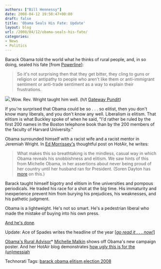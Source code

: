 ```yaml
---
authors: ["Bill Hennessy"]
date: 2008-04-12 19:58:47+00:00
draft: false
title: 'Obama Seals His Fate: Update'
layout: blog
url: /2008/04/12/obama-seals-his-fate/
categories:
- News
- Politics
---
```


Barack Obama told the world what he thinks of rural people, and, in so doing, sealed his fate [from [Powerline](https://www.powerlineblog.com/archives2/2008/04/020274.php)]:

 

>   
> 
> So it's not surprising then that they get bitter, they cling to guns or religion or antipathy to people who aren't like them or anti-immigrant sentiment or anti-trade sentiment as a way to explain their frustrations.
> 
> 

 

[![](https://hennessysview.com/wp-content/uploads/2008/03/06obama-lg.jpg)
](https://hennessysview.com/wp-content/uploads/2008/03/06obama-lg.jpg)Wow. Rev. Wright taught him well. (h/t [Gateway Pundit](https://gatewaypundit.blogspot.com/2008/04/obamas-bible-thumpin-gun-humpin.html))

 

If you're surprised that Obama could be so . . . so elitist, then you don't know many liberals, and you don't know any well. Liberalism _is_ elitism. That elitism is what Buckley spoke of when he said, "I'd rather be ruled by the first 200 names in the Boston telephone book than by the 200 members of the faculty of Harvard University."

 

Obama surrounded himself with a racist wife and a racist mentor in Jeremiah Wright. In [Ed Morrissey's](https://hotair.com/archives/2008/04/11/this-is-why-rookies-shouldnt-run-for-president/) thoughtful post on HotAir, he writes:

 

>   
> 
> What makes this so breathtaking is the mindless, casual way in which Obama reveals his snobbishness and elitism. We saw hints of this from Michelle Obama, in her assertions about never being proud of her country until her husband ran for President. (Soren Dayton has [more](https://www.redstate.com/blogs/soren_dayton/2008/apr/11/barack_and_michelles_view_of_america) on this.)
> 
> 

 

Barack taught himself bigotry and elitism in fine universities and pompous periodicals. He traded his race for a shot at the big time. His immaturity and inexperience prevent him from burying his prejudices, his weaknesses, and his pathetic judgment.

 

Obama is a lightweight. He's not so smart. He's a pedestrian liberal who made the mistake of buying into his own press.

 

[And he's done](https://www.politico.com/news/stories/0408/9561.html).

 

Update: Ace of Spades writes the headline of the year [_[go read it . . . now!](https://ace.mu.nu/archives/259984.php)_]

 

[Obama's Rural Advisor](https://www.youtube.com/watch?v=txrikNFX-8E)*
[Michelle Malkin](https://michellemalkin.com/2008/04/11/photoshop-of-the-week-typical-liberal-snob/) shows off Obama's new campaign poster. And her HotAir blog demonstrates [how ugly this is for the (un)messiah](https://hotair.com/archives/2008/04/11/obama-on-small-town-voters-bitter-xenophobic-religious/)

 

Technorati Tags: [barack obama](https://technorati.com/tags/barack%20obama),[elitism](https://technorati.com/tags/elitism),[election 2008](https://technorati.com/tags/election%202008)

 

    

